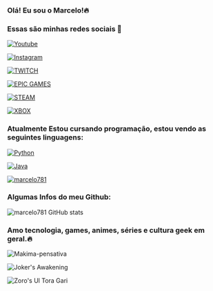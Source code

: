 ### Olá! Eu sou o Marcelo!🔥


### Essas são minhas redes sociais 🙊 

[![Youtube](https://img.shields.io/badge/YouTube-FF0000?style=for-the-badge&logo=youtube&logoColor=white)](https://www.youtube.com/channel/UCFWCvGN05pQJdH4pcAMBuHg)

[![Instagram](https://img.shields.io/badge/Instagram-E4405F?style=for-the-badge&logo=instagram&logoColor=white)](https://www.instagram.com/mirai_zito/)

[![TWITCH](https://img.shields.io/badge/Twitch-9146FF?style=for-the-badge&logo=twitch&logoColor=white)](https://www.twitch.tv/mirai_zamasu)


[![EPIC GAMES](https://img.shields.io/badge/Epic%20Games-313131?style=for-the-badge&logo=Epic%20Games&logoColor=white)](https://store.epicgames.com/u/753f98da40e94ec9bc29771f9f70297d)

[![STEAM](https://img.shields.io/badge/Steam-000000?style=for-the-badge&logo=steam&logoColor=white
)](https://steamcommunity.com/id/marcelpirates/)

[![XBOX](	https://img.shields.io/badge/Xbox-107C10?style=for-the-badge&logo=xbox&logoColor=white
)](https://www.xbox.com/pt-BR/play/user/Sanji781)








### Atualmente Estou cursando programação, estou vendo as seguintes linguagens: 


[![Python](https://img.shields.io/badge/Python-14354C?style=for-the-badge&logo=python&logoColor=white)]()

[![Java](https://img.shields.io/badge/Java-ED8B00?style=for-the-badge&logo=openjdk&logoColor=white)]()


[![marcelo781](https://github-readme-stats-sigma-five.vercel.app/api/top-langs/?username=marcelo781)](https://github.com/marcelo781/github-readme-stats)

### Algumas Infos do meu Github: 

![marcelo781 GitHub stats](https://github-readme-stats-sigma-five.vercel.app/api?username=marcelo781&show_icons=true&theme=synthwave)

### Amo tecnologia, games, animes, séries e cultura geek em geral.🔥

![Makima-pensativa](https://user-images.githubusercontent.com/39533676/229836729-b1d7711e-3e1f-4ab1-8487-fb518b09c6f1.gif)

![Joker's Awakening](https://user-images.githubusercontent.com/39533676/229839159-4fd7a12b-94c4-408b-97a9-b586b07b79e9.gif)

![Zoro's Ul Tora Gari](https://user-images.githubusercontent.com/39533676/229839824-57e188b4-cfe4-4787-ac4c-c684243ae18a.gif)


